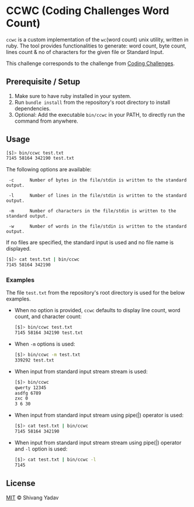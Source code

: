 # CCWC (Coding Challenges Word Count)

`ccwc` is a custom implementation of the `wc`(word count) unix utility, written in ruby. The tool provides functionalities to generate: word count, byte count, lines count & no of characters for the given file or Standard Input.

This challenge corresponds to the challenge from [Coding Challenges](https://codingchallenges.fyi/challenges/challenge-wc). 

## Prerequisite / Setup

1. Make sure to have ruby installed in your system.
2. Run `bundle install` from the repository's root directory to install dependencies.
3. Optional: Add the executable `bin/ccwc` in your PATH, to directly run the command from anywhere. 

## Usage

```bash
[$]> bin/ccwc test.txt
7145 58164 342190 test.txt
```

The following options are available:

     -c      Number of bytes in the file/stdin is written to the standard output.

     -l      Number of lines in the file/stdin is written to the standard output.

     -m      Number of characters in the file/stdin is written to the standard output.

     -w      Number of words in the file/stdin is written to the standard output.

If no files are specified, the standard input is used and no file name is displayed.
```bash
[$]> cat test.txt | bin/ccwc
7145 58164 342190
```

### Examples

The file `test.txt` from the repository's root directory is used for the below examples.

- When no option is provided, `ccwc` defaults to display line count, word count, and character count:
  ```bash
  [$]> bin/ccwc test.txt
  7145 58164 342190 test.txt
  ```

- When `-m` options is used:
  ```bash
  [$]> bin/ccwc -m test.txt
  339292 test.txt
  ```

- When input from standard input stream stream is used:
  ```bash
  [$]> bin/ccwc
  qwerty 12345
  asdfg 6789
  zxc 0
  3 6 30
  ```

- When input from standard input stream using pipe(|) operator is used:
  ```bash
  [$]> cat test.txt | bin/ccwc
  7145 58164 342190
  ```

- When input from standard input stream stream using pipe(|) operator and `-l` option is used:
  ```bash
  [$]> cat test.txt | bin/ccwc -l
  7145 
  ```


## License

[MIT](LICENSE) © Shivang Yadav
